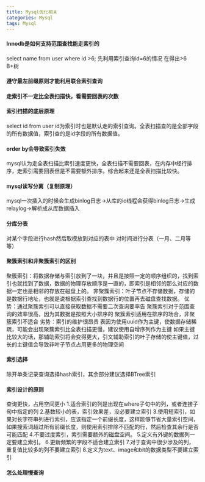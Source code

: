 ```yaml
---
title: Mysql优化相关
categories: Mysql
tags: Mysql
---
```

 #### Innodb是如何支持范围查找能走索引的
 select name from user where id >6; 先利用索引查询id=6的情况 在得出>6 B+树
 
 #### 遵守最左前缀原则才能利用联合索引查询
 
 #### 走索引不一定比全表扫描快，看需要回表的次数
 
 #### 索引扫描的底层原理
 select id from user id为索引时也是默认走的索引查询。全表扫描查的是全部字段的所有数据值，索引查的是id字段的所有数据值。
 
 #### order by会导致索引失效
 mysql认为走全表扫描比索引速度更快，全表扫描不需要回表，在内存中经行排序，走索引需要回表但是不需要额外排序。综合起来还是全表扫描比较快。
 
 #### mysql读写分离（复制原理）
 mysql一次插入的时候会生成binlog日志->从库的io线程会获得binlog日志->生成relaylog->解析成从库数据插入
 
 #### 分库分表
 对某个字段进行hash然后取模放到对应的表中
 对时间进行分表（一月、二月等等）
 
  #### 聚簇索引和非聚簇索引的区别
  聚簇索引：将数据存储与索引放到了一块，并且是按照一定的顺序组织的，找到索引也就找到了数据，数据的物理存放顺序是一直的，即索引是相邻的那么对应的数据一定也是相邻的存放在磁盘上的。
  非聚簇索引：叶子节点不存储数据，存储的是数据行地址，也就是说根据索引查找到数据行的位置再去磁盘查找数据。
  优势：通过聚簇索引可以直接获取数据不需要二次查询要率告
		聚簇索引对于范围查询的效率很高，因为其数据是按照大小排序的
		聚簇索引适用在排序的场合，非聚簇索引不适合
  劣势：索引的维护很昂贵
		表因为使用uuid作为主键，使数据存储稀疏，可能会出现聚簇索引比全表扫描更慢，建议使用自增序列作为主键
		如果主键比较大的话，那辅助索引将会变得更大，引文辅助索引的叶子存储的使主键值，过长的主键值会导致非叶子节点占用更多的物理空间
		
  #### 索引选择
  除开单条记录查询选择hash索引，其余部分建议选择BTree索引
  
  #### 索引设计的原则
  查询更快，占用空间更小
  1.适合索引的列是出现在where子句中的列，或者连接子句中指定的列
  2.基数较小的表，索引效果差，没必要建立索引
  3.使用短索引，如果对长字符串列进行索引，应该指定一个前缀长度，这样能够节省大量索引空间，如果搜索词超过所有前缀长度，则使用索引排除不匹配的行，然后检查其余行是否可能匹配
  4.不要过度索引，索引需要额外的磁盘空间。
  5.定义有外键的数据列一定要建立索引。
  6.更新频繁的字段不适合建立索引
  7.对于查询中很少涉及的列，重复值比较多的列不要建立索引
  8.定义为text、image和bit的数据类型不要建立索引
  
  #### 怎么处理慢查询
  